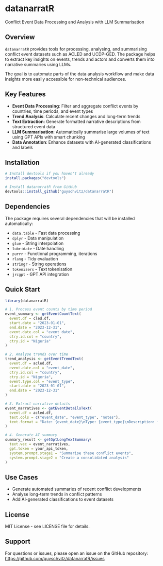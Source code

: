 # datanarratR

Conflict Event Data Processing and Analysis with LLM Summarisation

## Overview

`datanarratR` provides tools for processing, analysing, and summarising conflict event datasets such as ACLED and UCDP-GED. The package helps to extract key insights on events, trends and actors and converts them into narrative summaries using LLMs.

The goal is to automate parts of the data analysis workflow and make data insights more easily accessible for non-technical audiences.

## Key Features

- **Event Data Processing**: Filter and aggregate conflict events by countries, time periods, and event types
- **Trend Analysis**: Calculate recent changes and long-term trends
- **Text Extraction**: Generate formatted narrative descriptions from structured event data
- **LLM Summarisation**: Automatically summarise large volumes of text using GPT APIs with smart chunking
- **Data Annotation**: Enhance datasets with AI-generated classifications and labels

## Installation

```r
# Install devtools if you haven't already
install.packages("devtools")

# Install datanarratR from GitHub
devtools::install_github("guyschvitz/datanarratR")
```

## Dependencies

The package requires several dependencies that will be installed automatically:

- `data.table` - Fast data processing
- `dplyr` - Data manipulation 
- `glue` - String interpolation
- `lubridate` - Date handling
- `purrr` - Functional programming, iterations
- `rlang` - Tidy evaluation
- `stringr` - String operations
- `tokenizers` - Text tokenisation
- `jrcgpt` - GPT API integration

## Quick Start

```r
library(datanarratR)

# 1. Process event counts by time period
event_summary <- getEventCountText(
  event.df = cled.df,
  start.date = "2023-01-01",
  end.date = "2023-12-31",
  event.date.col = "event_date",
  ctry.id.col = "country",
  ctry.id = "Nigeria"
)

# 2. Analyse trends over time
trend_analysis <- getEventTrendText(
  event.df = acled.df,
  event.date.col = "event_date", 
  ctry.id.col = "country",
  ctry.id = "Nigeria",
  event.type.col = "event_type",
  start.date = "2023-01-01",
  end.date = "2023-12-31"
)

# 3. Extract narrative details
event_narratives <- getEventDetailsText(
  event.df = acled.df,
  text.cols = c("event_date", "event_type", "notes"),
  text.format = "Date: {event_date}\nType: {event_type}\nDescription: {notes}"
)

# 4. Generate AI summary
summary_result <- getGptLongTextSummary(
  text.vec = event_narratives,
  gpt.token = your_api_token,
  system.prompt.stage1 = "Summarise these conflict events",
  system.prompt.stage2 = "Create a consolidated analysis"
)
```

## Use Cases

- Generate automated summaries of recent conflict developments
- Analyse long-term trends in conflict patterns
- Add AI-generated classifications to event datasets

## License

MIT License - see LICENSE file for details.

## Support

For questions or issues, please open an issue on the GitHub repository: https://github.com/guyschvitz/datanarratR/issues
